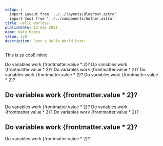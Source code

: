 ```yaml
---
setup: |
  import Layout from '../../layouts/BlogPost.astro'
  import Cool from '../../components/Author.astro'
title: Hello worldss!
publishDate: 12 Sep 2021
name: Nate Moore
value: 128
description: Just a Hello World Post!
---
```


<Cool name={frontmatter.name} href="#" client:load />

This is so cool! Inkno 

Do variables work {frontmatter.value * 2}?
Do variables work {frontmatter.value * 2}?
Do variables work {frontmatter.value * 2}?
Do variables work {frontmatter.value * 2}?
Do variables work {frontmatter.value * 2}?
## Do variables work {frontmatter.value * 2}?
Do variables work {frontmatter.value * 2}?
Do variables work {frontmatter.value * 2}?
Do variables work {frontmatter.value * 2}?

## Do variables work {frontmatter.value * 2}?
Do variables work {frontmatter.value * 2}?



